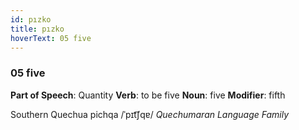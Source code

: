 ```yaml
---
id: pızko
title: pızko
hoverText: 05 five
---
```


### 05 five

**Part of Speech**: Quantity
**Verb**: to be five
**Noun**: five
**Modifier**: fifth

Southern Quechua pichqa /ˈpɪt͡ʃqɐ/
*Quechumaran Language Family*